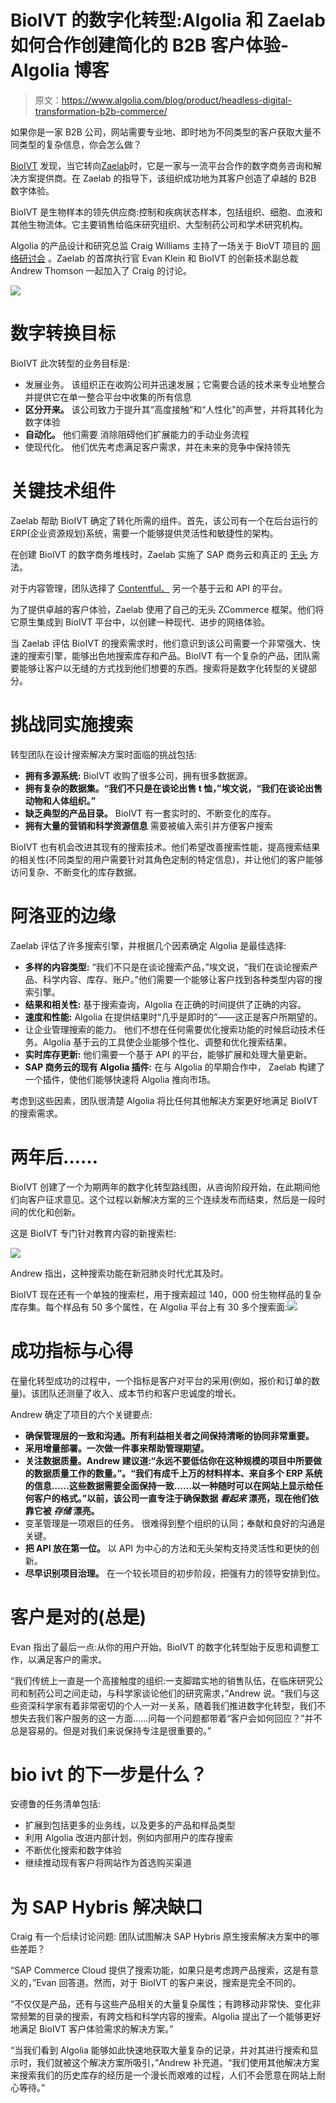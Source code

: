 # BioIVT 的数字化转型:Algolia 和 Zaelab 如何合作创建简化的 B2B 客户体验- Algolia 博客

> 原文：<https://www.algolia.com/blog/product/headless-digital-transformation-b2b-commerce/>

如果你是一家 B2B 公司，网站需要专业地、即时地为不同类型的客户获取大量不同类型的复杂信息，你会怎么做？

[BioIVT](https://bioivt.com/) 发现，当它转向[Zaelab](https://www.zaelab.com/)时，它是一家与一流平台合作的数字商务咨询和解决方案提供商。在 Zaelab 的指导下，该组织成功地为其客户创造了卓越的 B2B 数字体验。

BioIVT 是生物样本的领先供应商:控制和疾病状态样本，包括组织、细胞、血液和其他生物流体。它主要销售给临床研究组织、大型制药公司和学术研究机构。

Algolia 的产品设计和研究总监 Craig Williams 主持了一场关于 BioVT 项目的 [网络研讨会](https://resources.algolia.com/webinars/webinar-bioivtheadless-field) 。Zaelab 的首席执行官 Evan Klein 和 BioIVT 的创新技术副总裁 Andrew Thomson 一起加入了 Craig 的讨论。

![](img/4be49cef8dc986ad40d71a6d40423243.png)

# [](#digital-transformation-objectives)数字转换目标

BioIVT 此次转型的业务目标是:

*   发展业务。 该组织正在收购公司并迅速发展；它需要合适的技术来专业地整合并提供它在单一整合平台中收集的所有信息
*   **区分开来。** 该公司致力于提升其“高度接触”和“人性化”的声誉，并将其转化为数字体验
*   **自动化。** 他们需要 消除阻碍他们扩展能力的手动业务流程
*   使现代化。 他们优先考虑满足客户需求，并在未来的竞争中保持领先

# [](#critical-tech-stack-components)关键技术组件

Zaelab 帮助 BioIVT 确定了转化所需的组件。首先，该公司有一个在后台运行的 ERP(企业资源规划)系统，需要一个能够提供灵活性和敏捷性的架构。

在创建 BioIVT 的数字商务堆栈时，Zaelab 实施了 SAP 商务云和真正的 [无头](https://resources.algolia.com/technology/what-is-headless-commerce) 方法。

对于内容管理，团队选择了 [Contentful、](https://www.contentful.com/) 另一个基于云和 API 的平台。

为了提供卓越的客户体验，Zaelab 使用了自己的无头 ZCommerce 框架。他们将它原生集成到 BioIVT 平台中，以创建一种现代、进步的网络体验。

当 Zaelab 评估 BioIVT 的搜索需求时，他们意识到该公司需要一个非常强大、快速的搜索引擎，能够出色地搜索库存和产品。BioIVT 有一个复杂的产品，团队需要能够让客户以无缝的方式找到他们想要的东西。搜索将是数字化转型的关键部分。

# [](#challenges-with-implementing-search)挑战同实施搜索

转型团队在设计搜索解决方案时面临的挑战包括:

*   **拥有多源系统:** BioIVT 收购了很多公司，拥有很多数据源。
*   **拥有复杂的数据集。“我们不只是在谈论出售 t 恤，”埃文说，“我们在谈论出售动物和人体组织。”**
*   **缺乏典型的产品目录。** BioIVT 有一套实时的、不断变化的库存。
*   **拥有大量的营销和科学资源信息** 需要被编入索引并方便客户搜索

BioIVT 也有机会改进其现有的搜索技术。他们希望改善搜索性能，提高搜索结果的相关性(不同类型的用户需要针对其角色定制的特定信息)，并让他们的客户能够访问复杂、不断变化的库存数据。

# [](#algolia%e2%80%99s-edge)阿洛亚的边缘

Zaelab 评估了许多搜索引擎，并根据几个因素确定 Algolia 是最佳选择:

*   **多样的内容类型:** “我们不只是在谈论搜索产品，”埃文说，“我们在谈论搜索产品、科学内容、库存、账户。”他们需要一个能够让客户找到各种类型内容的搜索引擎。
*   **结果和相关性:** 基于搜索查询，Algolia 在正确的时间提供了正确的内容。
*   **速度和性能:** Algolia 在提供结果时“几乎是即时的”——这正是客户所期望的。
*   让企业管理搜索的能力。 他们不想在任何需要优化搜索功能的时候启动技术任务。Algolia 基于云的工具使企业能够个性化、调整和优化搜索结果。
*   **实时库存更新:** 他们需要一个基于 API 的平台，能够扩展和处理大量更新。
*   **SAP 商务云的现有 Algolia 插件:** 在与 Algolia 的早期合作中， Zaelab 构建了一个插件，使他们能够快速将 Algolia 推向市场。

考虑到这些因素，团队很清楚 Algolia 将比任何其他解决方案更好地满足 BioIVT 的搜索需求。

# [](#two-years-later)两年后……

BioIVT 创建了一个为期两年的数字化转型路线图，从咨询阶段开始，在此期间他们向客户征求意见。这个过程以新解决方案的三个连续发布而结束，然后是一段时间的优化和创新。

这是 BioIVT 专门针对教育内容的新搜索栏:

![](img/04d7c307819873674387343f5d6a90f0.png)

Andrew 指出，这种搜索功能在新冠肺炎时代尤其及时。

BioIVT 现在还有一个单独的搜索栏，用于搜索超过 140，000 份生物样品的复杂库存集。每个样品有 50 多个属性，在 Algolia 平台上有 30 多个搜索面:![](img/95bf978eb96477457347ca6304ea7976.png)

# [](#success-indicators-and-learnings%c2%a0)成功指标与心得

在量化转型成功的过程中，一个指标是客户对平台的采用(例如，报价和订单的数量)。该团队还测量了收入、成本节约和客户忠诚度的增长。

Andrew 确定了项目的六个关键要点:

*   **确保管理层的一致和沟通。所有利益相关者之间保持清晰的协同非常重要。**
*   **采用增量部署。一次做一件事来帮助管理期望。**
*   **关注数据质量。Andrew 建议道:“永远不要低估你在这种规模的项目中所要做的数据质量工作的数量。”。“我们有成千上万的材料样本、来自多个 ERP 系统的信息……这些数据需要全面保持一致……以一种随时可以在网站上显示给任何客户的格式。”以前，该公司一直专注于确保数据 *看起来* 漂亮，现在他们依靠它被 *存储* 漂亮。**
*   变革管理是一项艰巨的任务。 很难得到整个组织的认同；奉献和良好的沟通是关键。
*   **把 API 放在第一位。** 以 API 为中心的方法和无头架构支持灵活性和更快的创新。
*   **尽早识别项目治理。** 在一个较长项目的初步阶段，把强有力的领导安排到位。

# [](#the-customer-is-right-always)客户是对的(总是)

Evan 指出了最后一点:从你的用户开始。BioIVT 的数字化转型始于反思和调整工作，以满足客户的需求。

“我们传统上一直是一个高接触度的组织:一支脚踏实地的销售队伍，在临床研究公司和制药公司之间走动，与科学家谈论他们的研究需求，”Andrew 说。“我们与这些资深科学家有着非常密切的个人一对一关系，随着我们推进数字化转型，我们不想失去我们客户服务的这一方面……问每一个问题都带着“客户会如何回应？”并不总是容易的。但是对我们来说保持专注是很重要的。”

# [](#what%e2%80%99s-next-for-bioivt)bio ivt 的下一步是什么？

安德鲁的任务清单包括:

*   扩展到包括更多的业务线，以及更多的产品和样品类型
*   利用 Algolia 改进内部计划，例如内部用户的库存搜索
*   不断优化搜索和数字体验
*   继续推动现有客户将网站作为首选购买渠道

# [](#solving-for-gaps-in-sap-hybris)为 SAP Hybris 解决缺口

Craig 有一个后续讨论问题: 团队试图解决 SAP Hybris 原生搜索解决方案中的哪些差距？

“SAP Commerce Cloud 提供了搜索功能，如果只是考虑跨产品搜索，这是有意义的，”Evan 回答道。然而，对于 BioIVT 的客户来说，搜索是完全不同的。

“不仅仅是产品，还有与这些产品相关的大量复杂属性；有跨移动非常快、变化非常频繁的目录的搜索，有跨文档和科学内容的搜索。Algolia 提出了一个能够更好地满足 BioIVT 客户体验需求的解决方案。”

“当我们看到 Algolia 能够如此快速地获取大量复杂的记录，并对其进行搜索和显示时，我们就被这个解决方案所吸引，”Andrew 补充道。“我们使用其他解决方案来搜索我们的历史库存的经历是一个漫长而艰难的过程，人们不会愿意在网站上耐心等待。”
